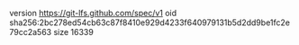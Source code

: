 version https://git-lfs.github.com/spec/v1
oid sha256:2bc278ed54cb63c87f8410e929d4233f640979131b5d2dd9be1fc2e79cc2a563
size 16339
